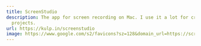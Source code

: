 ```yaml
---
title: ScreenStudio
description: The app for screen recording on Mac. I use it a lot for creating demo videos for my
  projects.
url: https://kulp.in/screenstudio
image: https://www.google.com/s2/favicons?sz=128&domain_url=https://screen.studio
---
```

